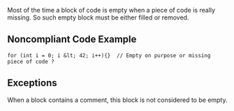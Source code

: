 
Most of the time a block of code is empty when a piece of code is really missing. So such empty block must be either filled or removed.

## Noncompliant Code Example


    for (int i = 0; i &lt; 42; i++){}  // Empty on purpose or missing piece of code ?


## Exceptions

When a block contains a comment, this block is not considered to be empty.
